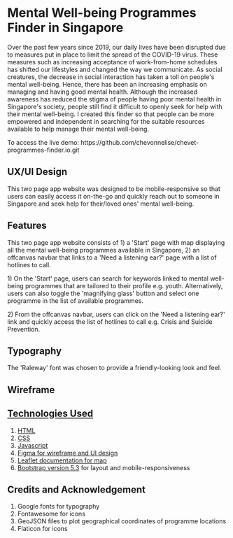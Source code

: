 # Mental Well-being Programmes Finder in Singapore
<p>Over the past few years since 2019, our daily lives have been disrupted due to measures put in place to limit the spread of the COVID-19 virus. These measures such as increasing acceptance of work-from-home schedules has shifted our lifestyles and changed the way we communicate. As social creatures, the decrease in social interaction has taken a toll on people's mental well-being. Hence, there has been an increasing emphasis on managing and having good mental health. Although the increased awareness has reduced the stigma of people having poor mental health in Singapore's society, people still find it difficult to openly seek for help with their mental well-being. I created this finder so that people can be more empowered and independent in searching for the suitable resources available to help manage their mental well-being.</p>

<p>To access the live demo: https://github.com/chevonnelise/chevet-programmes-finder.io.git</p>

## UX/UI Design
<p>This two page app website was designed to be mobile-responsive so that users can easily access it on-the-go and quickly reach out to someone in Singapore and seek help for their/loved ones' mental well-being.</p>


## Features
<p>This two page app website consists of 1) a 'Start' page with map displaying all the mental well-being programmes available in Singapore, 2) an offcanvas navbar that links to a 'Need a listening ear?' page with a list of hotlines to call.</p>

<p>1) On the 'Start' page, users can search for keywords linked to mental well-being programmes that are tailored to their profile e.g. youth. Alternatively, users can also toggle the 'magnifying glass' button and select one programme in the list of available programmes.</p>

<p>2) From the offcanvas navbar, users can click on the 'Need a listening ear?' link and quickly access the list of hotlines to call e.g. Crisis and Suicide Prevention.</p>

## Typography
<p>The 'Raleway' font was chosen to provide a friendly-looking look and feel.</p>

## Wireframe
<a href="/workspace/mental-well-being-programmes-finder/images/Figma UIUX.png">

## Technologies Used
<ol>
<li>HTML</li>
<li>CSS</li>
<li>Javascript</li>
<li>Figma for wireframe and UI design</li>
<li>Leaflet documentation for map</li>
<li><a href="https://getbootstrap.com/">Bootstrap version 5.3</a> for layout and mobile-responsiveness</li>
</ol>

## Credits and Acknowledgement
<ol>
<li>Google fonts for typography</li>
<li>Fontawesome for icons</li>
<li>GeoJSON files to plot geographical coordinates of programme locations</li>
<li>Flaticon for icons</li>
</ol>
